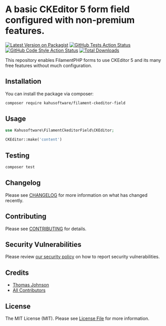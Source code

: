 # A basic CKEditor 5 form field configured with non-premium features.

[![Latest Version on Packagist](https://img.shields.io/packagist/v/kahu-software-llc/filament-ckeditor-field.svg?style=flat-square)](https://packagist.org/packages/kahu-software-llc/filament-ckeditor-field)
[![GitHub Tests Action Status](https://img.shields.io/github/actions/workflow/status/kahu-software-llc/filament-ckeditor-field/run-tests.yml?branch=main&label=tests&style=flat-square)](https://github.com/kahu-software-llc/filament-ckeditor-field/actions?query=workflow%3Arun-tests+branch%3Amain)
[![GitHub Code Style Action Status](https://img.shields.io/github/actions/workflow/status/kahu-software-llc/filament-ckeditor-field/fix-php-code-styling.yml?branch=main&label=code%20style&style=flat-square)](https://github.com/kahu-software-llc/filament-ckeditor-field/actions?query=workflow%3A"Fix+PHP+code+styling"+branch%3Amain)
[![Total Downloads](https://img.shields.io/packagist/dt/kahu-software-llc/filament-ckeditor-field.svg?style=flat-square)](https://packagist.org/packages/kahu-software-llc/filament-ckeditor-field)



This repository enables FilamentPHP forms to use CKEditor 5 and its many free features without much configuration.

## Installation

You can install the package via composer:

```bash
composer require kahusoftware/filament-ckeditor-field
```

<!--
You can publish the config file with:

```bash
php artisan vendor:publish --tag="filament-ckeditor-field-config"
```

Optionally, you can publish the views using

```bash
php artisan vendor:publish --tag="filament-ckeditor-field-views"
```

This is the contents of the published config file:

```php
return [
];
```
-->

## Usage

```php
use Kahusoftware\FilamentCkeditorField\CKEditor;

CKEditor::make('content')
```

## Testing

```bash
composer test
```

## Changelog

Please see [CHANGELOG](CHANGELOG.md) for more information on what has changed recently.

## Contributing

Please see [CONTRIBUTING](.github/CONTRIBUTING.md) for details.

## Security Vulnerabilities

Please review [our security policy](../../security/policy) on how to report security vulnerabilities.

## Credits

- [Thomas Johnson](https://github.com/tominal)
- [All Contributors](../../contributors)

## License

The MIT License (MIT). Please see [License File](LICENSE.md) for more information.
